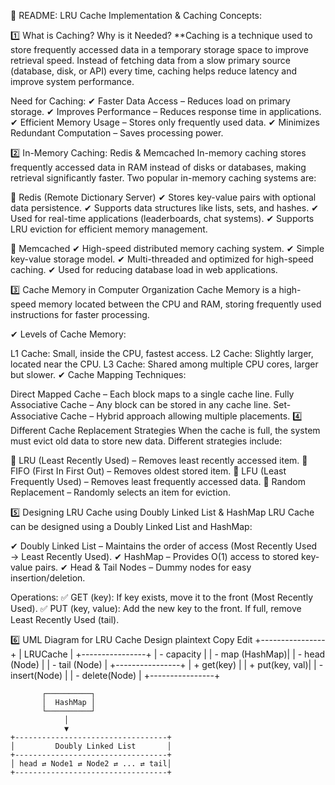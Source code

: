 📜 README: LRU Cache Implementation & Caching Concepts:

1️⃣ What is Caching? Why is it Needed?
**Caching is a technique used to store frequently accessed data in a temporary storage space to improve retrieval speed. Instead of fetching data from a slow primary source (database, disk, or API) every time, caching helps reduce latency and improve system performance.

Need for Caching:
✔ Faster Data Access – Reduces load on primary storage.
✔ Improves Performance – Reduces response time in applications.
✔ Efficient Memory Usage – Stores only frequently used data.
✔ Minimizes Redundant Computation – Saves processing power.

2️⃣ In-Memory Caching: Redis & Memcached
In-memory caching stores frequently accessed data in RAM instead of disks or databases, making retrieval significantly faster. Two popular in-memory caching systems are:

🔹 Redis (Remote Dictionary Server)
✔ Stores key-value pairs with optional data persistence.
✔ Supports data structures like lists, sets, and hashes.
✔ Used for real-time applications (leaderboards, chat systems).
✔ Supports LRU eviction for efficient memory management.

🔹 Memcached
✔ High-speed distributed memory caching system.
✔ Simple key-value storage model.
✔ Multi-threaded and optimized for high-speed caching.
✔ Used for reducing database load in web applications.

3️⃣ Cache Memory in Computer Organization
Cache Memory is a high-speed memory located between the CPU and RAM, storing frequently used instructions for faster processing.

✔ Levels of Cache Memory:

L1 Cache: Small, inside the CPU, fastest access.
L2 Cache: Slightly larger, located near the CPU.
L3 Cache: Shared among multiple CPU cores, larger but slower.
✔ Cache Mapping Techniques:

Direct Mapped Cache – Each block maps to a single cache line.
Fully Associative Cache – Any block can be stored in any cache line.
Set-Associative Cache – Hybrid approach allowing multiple placements.
4️⃣ Different Cache Replacement Strategies
When the cache is full, the system must evict old data to store new data. Different strategies include:

🔹 LRU (Least Recently Used) – Removes least recently accessed item.
🔹 FIFO (First In First Out) – Removes oldest stored item.
🔹 LFU (Least Frequently Used) – Removes least frequently accessed data.
🔹 Random Replacement – Randomly selects an item for eviction.

5️⃣ Designing LRU Cache using Doubly Linked List & HashMap
LRU Cache can be designed using a Doubly Linked List and HashMap:

✔ Doubly Linked List – Maintains the order of access (Most Recently Used → Least Recently Used).
✔ HashMap – Provides O(1) access to stored key-value pairs.
✔ Head & Tail Nodes – Dummy nodes for easy insertion/deletion.

Operations:
✅ GET (key): If key exists, move it to the front (Most Recently Used).
✅ PUT (key, value): Add the new key to the front. If full, remove Least Recently Used (tail).

6️⃣ UML Diagram for LRU Cache Design
plaintext
Copy
Edit
+----------------+
|   LRUCache     |
+----------------+
| - capacity     |
| - map (HashMap)|
| - head (Node)  |
| - tail (Node)  |
+----------------+
| + get(key)     |
| + put(key, val)|
| - insert(Node) |
| - delete(Node) |
+----------------+

           ┌──────────┐
           │  HashMap │
           └──────────┘
                │
                ▼
    +----------------------------------+
    │         Doubly Linked List       │
    +----------------------------------+
    │ head ⇄ Node1 ⇄ Node2 ⇄ ... ⇄ tail│
    +----------------------------------+
